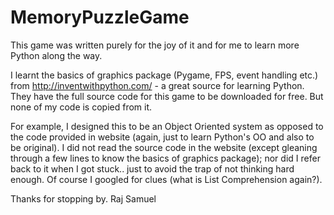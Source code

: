 # MemoryPuzzleGame
This game was written purely for the joy of it and for me to learn more Python along the way.

I learnt the basics of graphics package (Pygame, FPS, event handling etc.) from http://inventwithpython.com/ - a great source for learning Python. They have the full source code for this game to be downloaded for free. But none of my code is copied from it. 

For example, I designed this to be an Object Oriented system  as opposed to the code provided in website (again, just to learn Python's OO and also to be original). I did not read the source code in the website (except gleaning through a few lines to know the basics of graphics package); nor did I refer back to it when I got stuck.. just to avoid the trap of not thinking hard enough. Of course I googled for clues (what is List Comprehension again?).

Thanks for stopping by.
Raj Samuel
